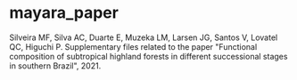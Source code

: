 # mayara_paper
Silveira MF, Silva AC, Duarte E, Muzeka LM, Larsen JG, Santos V, Lovatel QC, Higuchi P. Supplementary files related to the paper "Functional composition of subtropical highland forests in different successional stages in southern Brazil", 2021.
